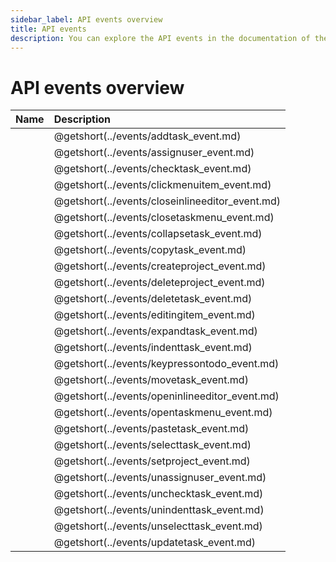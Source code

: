 ```yaml
---
sidebar_label: API events overview
title: API events 
description: You can explore the API events in the documentation of the DHTMLX JavaScript To Do List library. Browse developer guides and API reference, try out code examples and live demos, and download a free 30-day evaluation version of DHTMLX To Do List.
---
```


# API events overview


| Name                                     | Description                                     |
| :--------------------------------------- | :---------------------------------------------- |
| [](../events/addtask_event.md)           | @getshort(../events/addtask_event.md)           |
| [](../events/assignuser_event.md)        | @getshort(../events/assignuser_event.md)        |
| [](../events/checktask_event.md)         | @getshort(../events/checktask_event.md)         |
| [](../events/clickmenuitem_event.md)     | @getshort(../events/clickmenuitem_event.md)     |
| [](../events/closeinlineeditor_event.md) | @getshort(../events/closeinlineeditor_event.md) |
| [](../events/closetaskmenu_event.md)     | @getshort(../events/closetaskmenu_event.md)     |
| [](../events/collapsetask_event.md)      | @getshort(../events/collapsetask_event.md)      |
| [](../events/copytask_event.md)          | @getshort(../events/copytask_event.md)          |
| [](../events/createproject_event.md)     | @getshort(../events/createproject_event.md)     |
| [](../events/deleteproject_event.md)     | @getshort(../events/deleteproject_event.md)     |
| [](../events/deletetask_event.md)        | @getshort(../events/deletetask_event.md)        |
| [](../events/editingitem_event.md)       | @getshort(../events/editingitem_event.md)       |
| [](../events/expandtask_event.md)        | @getshort(../events/expandtask_event.md)        |
| [](../events/indenttask_event.md)        | @getshort(../events/indenttask_event.md)        |
| [](../events/keypressontodo_event.md)    | @getshort(../events/keypressontodo_event.md)    |
| [](../events/movetask_event.md)          | @getshort(../events/movetask_event.md)          |
| [](../events/openinlineeditor_event.md)  | @getshort(../events/openinlineeditor_event.md)  |
| [](../events/opentaskmenu_event.md)      | @getshort(../events/opentaskmenu_event.md)      |
| [](../events/pastetask_event.md)         | @getshort(../events/pastetask_event.md)         |
| [](../events/selecttask_event.md)        | @getshort(../events/selecttask_event.md)        |
| [](../events/setproject_event.md)        | @getshort(../events/setproject_event.md)        |
| [](../events/unassignuser_event.md)      | @getshort(../events/unassignuser_event.md)      |
| [](../events/unchecktask_event.md)       | @getshort(../events/unchecktask_event.md)       |
| [](../events/unindenttask_event.md)      | @getshort(../events/unindenttask_event.md)      |
| [](../events/unselecttask_event.md)      | @getshort(../events/unselecttask_event.md)      |
| [](../events/updatetask_event.md)        | @getshort(../events/updatetask_event.md)        |
